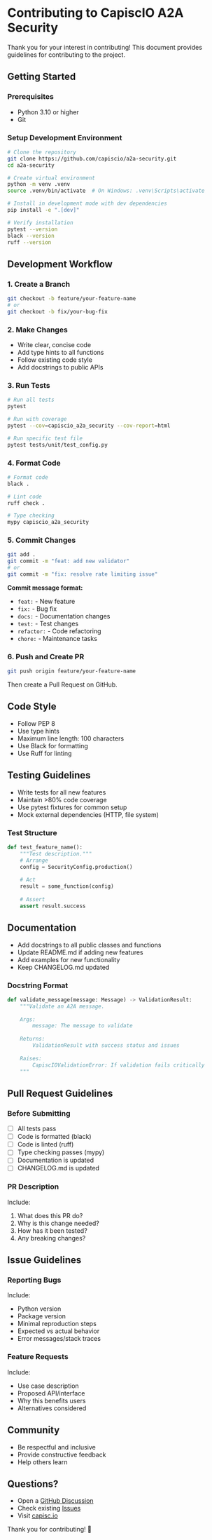 # Contributing to CapiscIO A2A Security

Thank you for your interest in contributing! This document provides guidelines for contributing to the project.

## Getting Started

### Prerequisites

- Python 3.10 or higher
- Git

### Setup Development Environment

```bash
# Clone the repository
git clone https://github.com/capiscio/a2a-security.git
cd a2a-security

# Create virtual environment
python -m venv .venv
source .venv/bin/activate  # On Windows: .venv\Scripts\activate

# Install in development mode with dev dependencies
pip install -e ".[dev]"

# Verify installation
pytest --version
black --version
ruff --version
```

## Development Workflow

### 1. Create a Branch

```bash
git checkout -b feature/your-feature-name
# or
git checkout -b fix/your-bug-fix
```

### 2. Make Changes

- Write clear, concise code
- Add type hints to all functions
- Follow existing code style
- Add docstrings to public APIs

### 3. Run Tests

```bash
# Run all tests
pytest

# Run with coverage
pytest --cov=capiscio_a2a_security --cov-report=html

# Run specific test file
pytest tests/unit/test_config.py
```

### 4. Format Code

```bash
# Format code
black .

# Lint code
ruff check .

# Type checking
mypy capiscio_a2a_security
```

### 5. Commit Changes

```bash
git add .
git commit -m "feat: add new validator"
# or
git commit -m "fix: resolve rate limiting issue"
```

**Commit message format:**
- `feat:` - New feature
- `fix:` - Bug fix
- `docs:` - Documentation changes
- `test:` - Test changes
- `refactor:` - Code refactoring
- `chore:` - Maintenance tasks

### 6. Push and Create PR

```bash
git push origin feature/your-feature-name
```

Then create a Pull Request on GitHub.

## Code Style

- Follow PEP 8
- Use type hints
- Maximum line length: 100 characters
- Use Black for formatting
- Use Ruff for linting

## Testing Guidelines

- Write tests for all new features
- Maintain >80% code coverage
- Use pytest fixtures for common setup
- Mock external dependencies (HTTP, file system)

### Test Structure

```python
def test_feature_name():
    """Test description."""
    # Arrange
    config = SecurityConfig.production()
    
    # Act
    result = some_function(config)
    
    # Assert
    assert result.success
```

## Documentation

- Add docstrings to all public classes and functions
- Update README.md if adding new features
- Add examples for new functionality
- Keep CHANGELOG.md updated

### Docstring Format

```python
def validate_message(message: Message) -> ValidationResult:
    """Validate an A2A message.
    
    Args:
        message: The message to validate
        
    Returns:
        ValidationResult with success status and issues
        
    Raises:
        CapiscIOValidationError: If validation fails critically
    """
```

## Pull Request Guidelines

### Before Submitting

- [ ] All tests pass
- [ ] Code is formatted (black)
- [ ] Code is linted (ruff)
- [ ] Type checking passes (mypy)
- [ ] Documentation is updated
- [ ] CHANGELOG.md is updated

### PR Description

Include:
1. What does this PR do?
2. Why is this change needed?
3. How has it been tested?
4. Any breaking changes?

## Issue Guidelines

### Reporting Bugs

Include:
- Python version
- Package version
- Minimal reproduction steps
- Expected vs actual behavior
- Error messages/stack traces

### Feature Requests

Include:
- Use case description
- Proposed API/interface
- Why this benefits users
- Alternatives considered

## Community

- Be respectful and inclusive
- Provide constructive feedback
- Help others learn

## Questions?

- Open a [GitHub Discussion](https://github.com/capiscio/a2a-security/discussions)
- Check existing [Issues](https://github.com/capiscio/a2a-security/issues)
- Visit [capisc.io](https://capisc.io)

Thank you for contributing! 🎉
